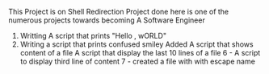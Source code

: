 This Project is on Shell Redirection 
Project done here is one of the numerous projects towards becoming A Software Engineer
1. Writting A script that prints "Hello , wORLD"
2. Writing a script that prints confused smiley
Added A script that shows content of a file
A script that display the last 10 lines of a file
6 - A script to display third line of content
7 - created a file with with escape name
